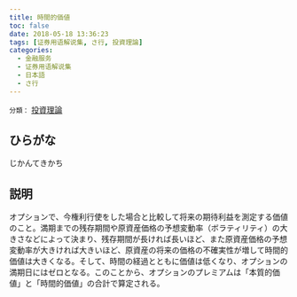 ```yaml
---
title: 時間的価値
toc: false
date: 2018-05-18 13:36:23
tags: [证券用语解说集, さ行, 投資理論]
categories:
  - 金融服务
  - 证券用语解说集
  - 日本語
  - さ行
---
```


`分類：` [投資理論](/tags/投資理論/)

## ひらがな

じかんてきかち

## 説明

オプションで、今権利行使をした場合と比較して将来の期待利益を測定する価値のこと。満期までの残存期間や原資産価格の予想変動率（ボラティリティ）の大きさなどによって決まり、残存期間が長ければ長いほど、また原資産価格の予想変動率が大きければ大きいほど、原資産の将来の価格の不確実性が増して時間的価値は大きくなる。そして、時間の経過とともに価値は低くなり、オプションの満期日にはゼロとなる。このことから、オプションのプレミアムは「本質的価値」と「時間的価値」の合計で算定される。
